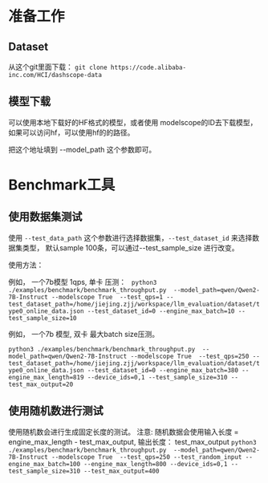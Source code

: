 
# 准备工作

## Dataset

从这个git里面下载：
`git clone https://code.alibaba-inc.com/HCI/dashscope-data`

## 模型下载
可以使用本地下载好的HF格式的模型，或者使用 modelscope的ID去下载模型，如果可以访问hf，可以使用hf的的路径。 

把这个地址填到 --model_path 这个参数即可。

# Benchmark工具

## 使用数据集测试

使用 `--test_data_path` 这个参数进行选择数据集，`--test_dataset_id` 来选择数据集类型， 默认sample 100条，可以通过--test_sample_size 进行改变。

使用方法：


例如， 一个7b模型 1qps, 单卡 压测：
` python3 ./examples/benchmark/benchmark_throughput.py  --model_path=qwen/Qwen2-7B-Instruct --modelscope True  --test_qps=1 --test_dataset_path=/home/jiejing.zjj/workspace/llm_evaluation/dataset/type0_online_data.json --test_dataset_id=0 --engine_max_batch=10 --test_sample_size=10`

例如， 一个7b 模型, 双卡 最大batch size压测。

`python3 ./examples/benchmark/benchmark_throughput.py  --model_path=qwen/Qwen2-7B-Instruct --modelscope True  --test_qps=250 --test_dataset_path=/home/jiejing.zjj/workspace/llm_evaluation/dataset/type0_online_data.json --test_dataset_id=0 --engine_max_batch=380 --engine_max_length=819 --device_ids=0,1 --test_sample_size=310 --test_max_output=20`


## 使用随机数进行测试
使用随机数会进行生成固定长度的测试。
注意:  随机数据会使用输入长度 = engine_max_length - test_max_output, 输出长度： test_max_output 
`python3 ./examples/benchmark/benchmark_throughput.py  --model_path=qwen/Qwen2-7B-Instruct --modelscope True  --test_qps=250 --test_random_input --engine_max_batch=100 --engine_max_length=800 --device_ids=0,1 --test_sample_size=310 --test_max_output=400 `

